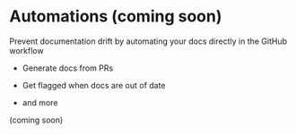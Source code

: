 # Automations (coming soon)

Prevent documentation drift by automating your docs directly in the GitHub workflow

* Generate docs from PRs

* Get flagged when docs are out of date

* and more

(coming soon)
